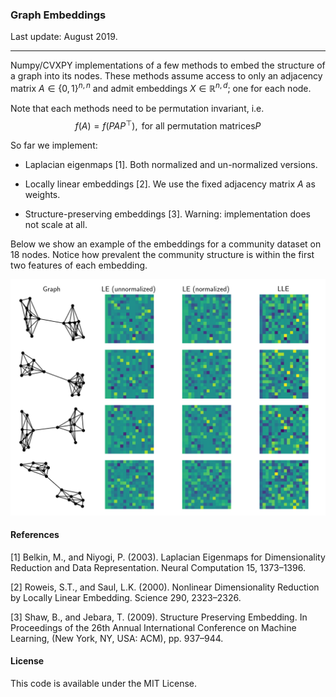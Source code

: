 ### Graph Embeddings

Last update: August 2019.

---

Numpy/CVXPY implementations of a few methods to embed the structure of a graph into its nodes. 
These methods assume access to only an adjacency matrix $A \in \{0,1\}^{n,n}$ and admit embeddings $X \in \mathbb{R}^{n,d}$; one for each node.

Note that each methods need to be permutation invariant, i.e.
$$
f(A) = f(P A P^\top), \text{ for all permutation matrices} P
$$

So far we implement:

- Laplacian eigenmaps [1]. Both normalized and un-normalized versions.

- Locally linear embeddings [2]. We use the fixed adjacency matrix $A$ as weights.

- Structure-preserving embeddings [3]. Warning: implementation does not scale at all.

Below we show an example of the embeddings for a community dataset on 18 nodes. Notice how prevalent the community structure is within the first two features of each embedding.

![](examples/ex.png)

#### References

[1] Belkin, M., and Niyogi, P. (2003). Laplacian Eigenmaps for Dimensionality Reduction and Data Representation. Neural Computation 15, 1373–1396.

[2] Roweis, S.T., and Saul, L.K. (2000). Nonlinear Dimensionality Reduction by Locally Linear Embedding. Science 290, 2323–2326.

[3] Shaw, B., and Jebara, T. (2009). Structure Preserving Embedding. In Proceedings of the 26th Annual International Conference on Machine Learning, (New York, NY, USA: ACM), pp. 937–944.

#### License

This code is available under the MIT License.

